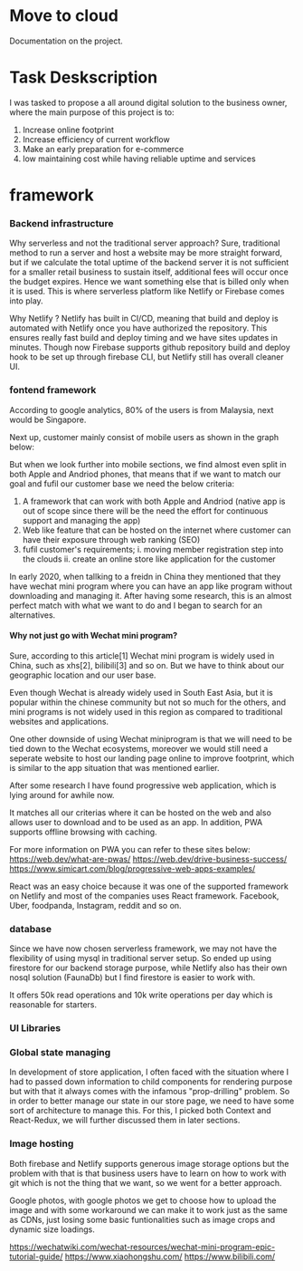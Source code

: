 # Move to cloud 
Documentation on the project.

# Task Deskscription
I was tasked to propose a all around digital solution to the business owner, where the main purpose of this project is to: <br />
1. Increase online footprint 
2. Increase efficiency of current workflow
3. Make an early preparation for e-commerce 
4. low maintaining cost while having reliable uptime and services

# framework 

### Backend infrastructure 
Why serverless and not the traditional server approach? 
Sure, traditional method to run a server and host a website may be more straight forward, but if we calculate the total uptime of the backend server it is not sufficient for a smaller retail business to sustain itself, additional fees will occur once the budget expires. Hence we want something else that is billed only when it is used. This is where serverless platform like Netlify or Firebase comes into play.

Why Netlify ? 
Netlify has built in CI/CD, meaning that build and deploy is automated with Netlify once you have authorized the repository. This ensures really fast build and deploy timing and we have sites updates in minutes. Though now Firebase supports github repository build and deploy hook to be set up through firebase CLI, but Netlify still has overall cleaner UI. 

### fontend framework 

According to google analytics, 80% of the users is from Malaysia, next would be Singapore. 

Next up, customer mainly consist of mobile users as shown in the graph below:

But when we look further into mobile sections, we find almost even split in both Apple and Andriod phones, that means that if we want to match our goal and fufil our customer base we need the below criteria:
1. A framework that can work with both Apple and Andriod (native app is out of scope since there will be the need the effort for continuous support and managing the app)
2. Web like feature that can be hosted on the internet where customer can have their exposure through web ranking (SEO)
3. fufil customer's requirements;
    i. moving member registration step into the clouds
    ii. create an online store like application for the customer

In early 2020, when tallking to a freidn in China they mentioned that they have wechat mini program where you can have an app like program without downloading and managing it. After having some research, this is an almost perfect match with what we want to do and I began to search for an alternatives.

#### Why not just go with Wechat mini program? 
Sure, according to this article[1] Wechat mini program is widely used in China, such as xhs[2], bilibili[3] and so on. But we have to think about our geographic location and our user base.

Even though Wechat is already widely used in South East Asia, but it is popular within the chinese community but not so much for the others, and mini programs is not widely used in this region as compared to traditional websites and applications.

One other downside of using Wechat miniprogram is that we will need to be tied down to the Wechat ecosystems, moreover we would still need a seperate website to host our landing page online to improve footprint, which is similar to the app situation that was mentioned earlier.

After some research I have found progressive web application, which is lying around for awhile now. 

It matches all our criterias where it can be hosted on the web and also allows user to download and to be used as an app. In addition, PWA supports offline browsing with caching.

For more information on PWA you can refer to these sites below: 
https://web.dev/what-are-pwas/
https://web.dev/drive-business-success/
https://www.simicart.com/blog/progressive-web-apps-examples/

React was an easy choice because it was one of the supported framework on Netlify and most of the companies uses React framework.
Facebook, Uber, foodpanda, Instagram, reddit and so on. 

### database 

Since we have now chosen serverless framework, we may not have the flexibility of using mysql in traditional server setup. So ended up using firestore for our backend storage purpose, while Netlify also has their own nosql solution (FaunaDb) but I find firestore is easier to work with.

It offers 50k read operations and 10k write operations per day which is reasonable for starters.

### UI Libraries 


### Global state managing  

In development of store application, I often faced with the situation where I had to passed down information to child components for rendering purpose but with that it always comes with the infamous "prop-drilling" problem. So in order to better manage our state in our store page, we need to have some sort of architecture to manage this. For this, I picked both Context and React-Redux, we will further discussed them in later sections. 

### Image hosting 

Both firebase and Netlify supports generous image storage options but the problem with that is that business users have to learn on how to work with git which is not the thing that we want, so we went for a better approach. 

Google photos, with google photos we get to choose how to upload the image and with some workaround we can make it to work just as the same as CDNs, just losing some basic funtionalities such as image crops and dynamic size loadings.




https://wechatwiki.com/wechat-resources/wechat-mini-program-epic-tutorial-guide/
https://www.xiaohongshu.com/
https://www.bilibili.com/
